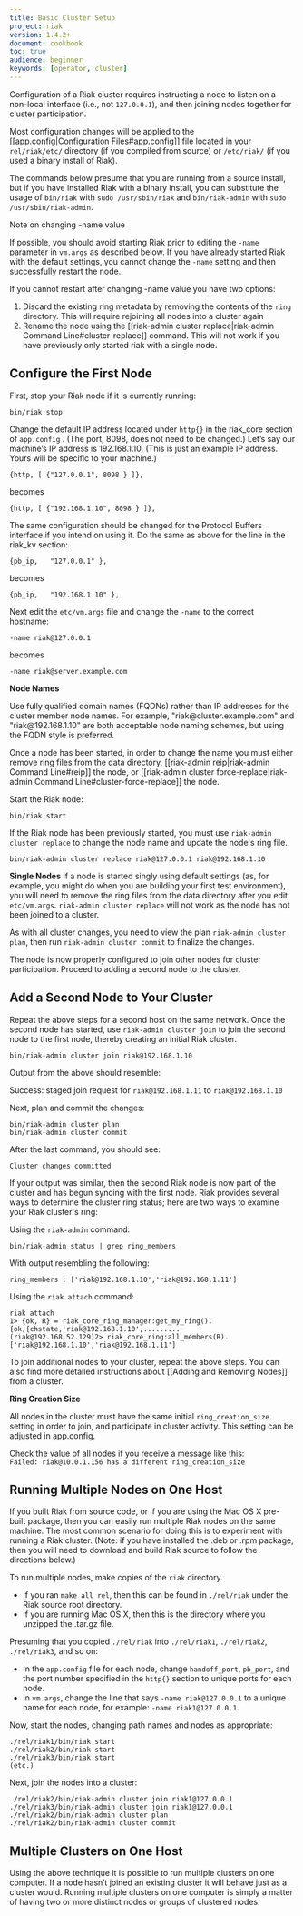 ```yaml
---
title: Basic Cluster Setup
project: riak
version: 1.4.2+
document: cookbook
toc: true
audience: beginner
keywords: [operator, cluster]
---
```


Configuration of a Riak cluster requires instructing a node to listen on
a non-local interface (i.e., not `127.0.0.1`), and then joining nodes
together for cluster participation.

Most configuration changes will be applied to the
[[app.config|Configuration Files#app.config]] file located in your
`rel/riak/etc/` directory (if you compiled from source) or
`/etc/riak/` (if you used a binary install of Riak).

The commands below presume that you are running from a source install,
but if you have installed Riak with a binary install, you can substitute
the usage of `bin/riak` with `sudo /usr/sbin/riak` and `bin/riak-admin`
with `sudo /usr/sbin/riak-admin`.

<div class="info"><div class="title">Note on changing -name value</div>
<p>If possible, you should avoid starting Riak prior to editing the
<code>-name</code> parameter in <code>vm.args</code> as described below. If
you have already started Riak with the default settings, you cannot change
the <code>-name</code> setting and then successfully restart the
node.</p>
If you cannot restart after changing -name value you have two options:
<ol>
<li>Discard the existing ring metadata by removing the contents of
the <code>ring</code> directory. This will require rejoining all nodes into
a cluster again</li>
<li>Rename the node using the [[riak-admin cluster replace|riak-admin Command Line#cluster-replace]] command. This will not work if you have previously only started riak with a single node.</li>
</ol>
</div>

Configure the First Node
------------------------

First, stop your Riak node if it is currently running:

    bin/riak stop

Change the default IP address located under `http{}` in the riak_core
section of `app.config` . (The port, 8098, does not need to be changed.)
Let’s say our machine’s IP address is 192.168.1.10. (This is just an
example IP address. Yours will be specific to your machine.)

    {http, [ {"127.0.0.1", 8098 } ]},

becomes

    {http, [ {"192.168.1.10", 8098 } ]},

The same configuration should be changed for the Protocol Buffers interface if you intend on using it. Do the same as above for the line in the riak_kv section:

    {pb_ip,   "127.0.0.1" },

becomes

    {pb_ip,   "192.168.1.10" },


Next edit the `etc/vm.args` file and change the `-name` to the correct hostname:

    -name riak@127.0.0.1

becomes

    -name riak@server.example.com

<div class="info">
<strong>Node Names</strong>
<p>Use fully qualified domain names (FQDNs) rather than IP addresses
for the cluster member node names. For example, "riak@cluster.example.com" and "riak@192.168.1.10" are both acceptable node naming schemes, but using the FQDN style is preferred.</p>
<p>Once a node has been started, in order to change the name you must either remove ring files from the data directory, [[riak-admin reip|riak-admin Command Line#reip]] the node, or [[riak-admin cluster force-replace|riak-admin Command Line#cluster-force-replace]] the node.
</p>
</div>

Start the Riak node:

    bin/riak start

If the Riak node has been previously started, you must use
`riak-admin cluster replace` to change the node name and
update the node's ring file.

    bin/riak-admin cluster replace riak@127.0.0.1 riak@192.168.1.10

<div class="info">
<strong>Single Nodes</strong>
If a node is started singly using default settings (as, for example,
you might do when you are building your first test environment), you
will need to remove the ring files from the data directory after you edit
<code>etc/vm.args</code>. <code>riak-admin cluster replace</code> will not work as the node
has not been joined to a cluster.
</div>

As with all cluster changes, you need to view the plan `riak-admin cluster plan`,
then run `riak-admin cluster commit` to finalize the changes.

The node is now properly configured to join other nodes for cluster
participation. Proceed to adding a second node to the cluster.

Add a Second Node to Your Cluster
---------------------------------

Repeat the above steps for a second host on the same network. Once the
second node has started, use `riak-admin cluster join` to join the second node
to the first node, thereby creating an initial Riak cluster.

    bin/riak-admin cluster join riak@192.168.1.10

Output from the above should resemble:

Success: staged join request for `riak@192.168.1.11` to `riak@192.168.1.10`

Next, plan and commit the changes:

    bin/riak-admin cluster plan
    bin/riak-admin cluster commit

After the last command, you should see:

    Cluster changes committed

If your output was similar, then the second Riak node is now part of the cluster and has begun syncing with the first node. Riak provides several ways to determine the cluster ring status; here are two ways to examine your Riak cluster's ring:

Using the `riak-admin` command:

    bin/riak-admin status | grep ring_members

With output resembling the following:

    ring_members : ['riak@192.168.1.10','riak@192.168.1.11']

Using the `riak attach` command:

    riak attach
    1> {ok, R} = riak_core_ring_manager:get_my_ring().
    {ok,{chstate,'riak@192.168.1.10',.........
    (riak@192.168.52.129)2> riak_core_ring:all_members(R).
    ['riak@192.168.1.10','riak@192.168.1.11']

To join additional nodes to your cluster, repeat the above steps.
You can also find more detailed instructions about [[Adding and Removing Nodes]]
from a cluster.

<div class="info"><strong>Ring Creation Size</strong>
<p>All nodes in the cluster must have the same initial <code>ring_creation_size</code> setting in order to join, and participate in cluster activity. This setting can be adjusted in app.config.</p>
<p>Check the value of all nodes if you receive a message like this:<br/><code>Failed: riak@10.0.1.156 has a different ring_creation_size</code></p></div>

Running Multiple Nodes on One Host
----------------------------------

If you built Riak from source code, or if you are using the Mac OS X
pre-built package, then you can easily run multiple Riak nodes on the
same machine. The most common scenario for doing this is to experiment
with running a Riak cluster. (Note: if you have installed the .deb or
.rpm package, then you will need to download and build Riak source to
follow the directions below.)

To run multiple nodes, make copies of the `riak` directory.

-   If you ran `make all rel`, then this can be found in `./rel/riak`
    under the Riak source root directory.
-   If you are running Mac OS X, then this is the directory where you
    unzipped the .tar.gz file.

Presuming that you copied `./rel/riak` into `./rel/riak1`,
`./rel/riak2`, `./rel/riak3`, and so on:

* In the `app.config` file for each node, change `handoff_port`, `pb_port`, and the port number specified in the `http{}` section to unique ports for each node.
* In `vm.args`, change the line that says `-name riak@127.0.0.1` to a unique name for each node, for example: `-name riak1@127.0.0.1`.

Now, start the nodes, changing path names and nodes as appropriate:

    ./rel/riak1/bin/riak start
    ./rel/riak2/bin/riak start
    ./rel/riak3/bin/riak start
    (etc.)

Next, join the nodes into a cluster:

    ./rel/riak2/bin/riak-admin cluster join riak1@127.0.0.1
    ./rel/riak3/bin/riak-admin cluster join riak1@127.0.0.1
    ./rel/riak2/bin/riak-admin cluster plan
    ./rel/riak2/bin/riak-admin cluster commit

Multiple Clusters on One Host
-----------------------------

Using the above technique it is possible to run multiple clusters on one
computer. If a node hasn’t joined an existing cluster it will behave
just as a cluster would. Running multiple clusters on one computer is
simply a matter of having two or more distinct nodes or groups of
clustered nodes.
